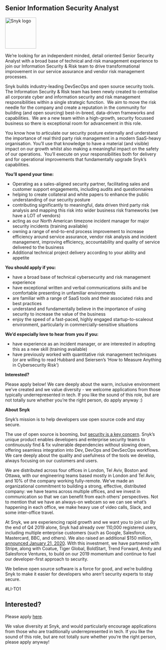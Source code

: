 Senior Information Security Analyst
---

<img src="https://res.cloudinary.com/snyk/image/upload/v1537345894/press-kit/brand/logo-black.png" width="100" alt="Snyk logo" />

<p><span style="font-weight: 400;">We’re looking for an independent minded, detail oriented Senior Security Analyst with a broad base of technical and risk management experience to join our Information Security &amp; Risk team to drive transformational improvement in our service assurance and vendor risk management processes.</span></p>
<p><span style="font-weight: 400;">Snyk builds industry-leading DevSecOps and open source security tools.  The Information Security &amp; Risk team has been newly created to centralise all corporate cyber and information security and risk management responsibilities within a single strategic function.  We aim to move the risk needle for the company and create a reputation in the community for building (and open sourcing) best-in-breed, data-driven frameworks and capabilities.  We are a new team within a high-growth, security focussed business so there is exceptional room for advancement in this role.</span></p>
<p><span style="font-weight: 400;">You know how to articulate our security posture externally and understand the importance of real third party risk management in a modern SaaS-heavy organisation. You’ll use that knowledge to have a material (and visible) impact on our growth whilst also making a meaningful impact on the safety of our operations.  You’ll execute on your responsibilities both for delivery and for operational improvements that fundamentally upgrade Snyk’s capabilities.</span></p>
<p><strong>You’ll spend your time:</strong></p>
<ul>
<li style="font-weight: 400;"><span style="font-weight: 400;">Operating as a sales-aligned security partner, facilitating sales and customer support engagements, including audits and questionnaires</span></li>
<li style="font-weight: 400;"><span style="font-weight: 400;">helping to create collateral and white papers to enhance the public understanding of our security posture</span></li>
<li style="font-weight: 400;"><span style="font-weight: 400;">contributing significantly to meaningful, data driven third party risk analysis and mapping this risk into wider business risk frameworks (we have a LOT of vendors)</span></li>
<li style="font-weight: 400;"><span style="font-weight: 400;">acting as our North American timezone incident manager for major security incidents (training available)</span></li>
<li style="font-weight: 400;"><span style="font-weight: 400;">owning a range of end-to-end process improvement to increase efficiency around service assurance, vendor risk analysis and incident management, improving efficiency, accountability and quality of service delivered to the business </span></li>
<li style="font-weight: 400;"><span style="font-weight: 400;">Additional technical project delivery according to your ability and appetite</span></li>
</ul>
<p><strong>You should apply if you:</strong></p>
<ul>
<li style="font-weight: 400;"><span style="font-weight: 400;">have a broad base of technical cybersecurity and risk management experience</span></li>
<li style="font-weight: 400;"><span style="font-weight: 400;">have exceptional written and verbal communications skills and be comfortable presenting in unfamiliar environments</span></li>
<li style="font-weight: 400;"><span style="font-weight: 400;">are familiar with a range of SaaS tools and their associated risks and best practices</span></li>
<li style="font-weight: 400;"><span style="font-weight: 400;">understand and fundamentally believe in the importance of using security to increase the value of the business</span></li>
<li style="font-weight: 400;"><span style="font-weight: 400;">enjoy the speed of a fast-paced, highly engaged startup-to-scaleout environment, particularly in commercially-sensitive situations</span></li>
</ul>
<p><strong>We’d especially love to hear from you if you:</strong></p>
<ul>
<li style="font-weight: 400;"><span style="font-weight: 400;">have experience as an incident manager, or are interested in adopting this as a new skill (training available)</span></li>
<li style="font-weight: 400;"><span style="font-weight: 400;">have previously worked with quantitative risk management techniques (or are willing to read Hubbard and Seiersen’s ‘How to Measure Anything in Cybersecurity Risk’)</span></li>
</ul>
<p><strong>Interested?</strong></p>
<p><span style="font-weight: 400;">Please apply below! We care deeply about the warm, inclusive environment we’ve created and we value diversity - we welcome applications from those typically underrepresented in tech. If you like the sound of this role, but are not totally sure whether you’re the right person, do apply anyway :)</span></p>
<p><strong>About Snyk</strong></p>
<p><span style="font-weight: 400;">Snyk’s mission is to help developers use open source code and stay secure. </span></p>
<p><span style="font-weight: 400;">The use of open source is booming, but </span><a href="https://snyk.io/blog/devsecops-insights-2020/"><span style="font-weight: 400;">security is a key concern</span></a><span style="font-weight: 400;">. Snyk’s unique product enables developers and enterprise security teams to continuously find &amp; fix vulnerable dependencies without slowing down, offering seamless integration into Dev, DevOps and DevSecOps workflows. We care deeply about the quality and usefulness of the tools we develop, always focusing on our customers and users. </span></p>
<p><span style="font-weight: 400;">We are distributed across four offices in London, Tel Aviv, Boston and Ottawa, with our engineering teams based mostly in London and Tel Aviv, and 10% of the company working fully-remote. We’ve made an organizational commitment to building a strong, effective, distributed company: we have teams across multiple offices, and we invest in communication so that we can benefit from each others’ perspectives. Not to mention that we have an always-on webcam so we can see what’s happening in each office, we make heavy use of video calls, Slack, and some inter-office travel.</span></p>
<p><span style="font-weight: 400;">At Snyk, we are experiencing rapid growth and we want you to join us! By the end of Q4 2019 alone, Snyk had already over 110,000 registered users, including multiple enterprise customers (such as Google, Salesforce, Mastercard, BBC, and others). We also raised an additional $150 million, </span><a href="https://snyk.io/blog/snyk-closes-150m/"><span style="font-weight: 400;">announced January 21, 2020</span></a><span style="font-weight: 400;">. With this investment, we have partnered with Stripe, along with Coatue, Tiger Global, BoldStart, Trend Forward, Amity and Salesforce Ventures, to build on our 2019 momentum and continue to fuel our developer-first approach to security. </span></p>
<p><span style="font-weight: 400;">We believe open source software is a force for good, and we’re building Snyk to make it easier for developers who aren’t security experts to stay secure.</span></p>
<p><span style="font-weight: 400;">#LI-TO1</span></p>

Interested?
---

Please apply [here](https://boards.greenhouse.io/snyk/jobs/4775962002#app).

We value diversity at Snyk, and would particularly encourage applications from those who are traditionally underrepresented in tech.
If you like the sound of this role, but are not totally sure whether you’re the right person, please apply anyway!
